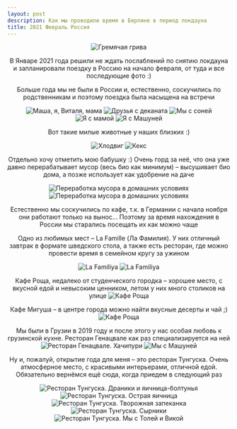```yaml
---
layout: post
description: Как мы проводили время в Берлине в период локдауна
title: 2021 Февраль Россия
---
```

<style>
p {
    text-align: center
}
</style>

![Гремячая грива](/assets/images/2021/feb/IMG_7424.jpg)

В Январе 2021 года решили не ждать послаблений по снятию локдауна и запланировали поездку в Россию на начало февраля, от туда и все
последующие фото :) 

Больше года мы не были в России и, естественно, соскучились по родственникам и поэтому поездка была насыщена на встречи

![Маша, я, Виталя, мама](/assets/images/2021/feb/IMG_7028.jpg)
![Друзья с деканата](/assets/images/2021/feb/IMG_7031.jpg)
![Мы с соней](/assets/images/2021/feb/IMG_7269.jpg)
![Я с мамой](/assets/images/2021/feb/IMG_7427.jpg)
![Я с Машуней](/assets/images/2021/feb/IMG_7433.jpg)

Вот такие милые животные у наших близких :) 

![Хлодвиг](/assets/images/2021/feb/IMG_6931.jpg)
![Кекс](/assets/images/2021/feb/IMG_7221.jpg)

Отдельно хочу отметить мою бабушку :) Очень горд за неё, что она уже давно перерабатывает мусор (весь био как минимум) – высушивает био
дома, а позже использует как удобрение на даче

![Переработка мусора в домашних условиях](/assets/images/2021/feb/IMG_6999.jpg)
![Переработка мусора в домашних условиях](/assets/images/2021/feb/IMG_7000.jpg)

Естественно мы соскучились по кафе, т.к. в Германии с начала ноября они работают только на вынос... Поэтому за время нахождения в России мы 
старались посещать их как можно чаще

Одно из любимых мест – La Famille (Ла Фамилия). У них отличный завтрак в формате шведского стола, а также есть ресторан, где можно провести 
время в семейном кругу за ужином

![La Familiya](/assets/images/2021/feb/IMG_7002.jpg)
![La Familiya](/assets/images/2021/feb/IMG_7003.jpg)

Кафе Роща, недалеко от студенческого городка – хорошее место, с вкусной едой и невысоким ценником, летом у них много столиков на улице
![Кафе Роща](/assets/images/2021/feb/IMG_7030.jpg)

Кафе Мигуша – в центре города можно найти вкусные десерты и чай ;) 
![Кафе Роща](/assets/images/2021/feb/IMG_7438.jpg)

Мы были в Грузии в 2019 году и после этого у нас особая любовь к грузинской кухне. Ресторан Генацвале как раз специализируется на ней
![Ресторан Генацвале. Хачипури](/assets/images/2021/feb/IMG_7085.jpg)
![Мы с Машуней](/assets/images/2021/feb/IMG_7043.jpg)

Ну и, пожалуй, открытие года для меня – это ресторан Тунгуска. Очень атмосферное место, с красивыми интерьерами, отличной едой. Обязательно
вернёмся ещё сюда, когда приедем в следующий раз

![Ресторан Тунгуска. Драники и яичница-болтунья](/assets/images/2021/feb/IMG_7087.jpg)
![Ресторан Тунгуска. Острая яичница](/assets/images/2021/feb/IMG_7089.jpg)
![Ресторан Тунгуска. Творожная запеканка](/assets/images/2021/feb/IMG_7093.jpg)
![Ресторан Тунгуска. Сырники](/assets/images/2021/feb/IMG_7093.jpg)
![Ресторан Тунгуска. Мы с Толей и Викой](/assets/images/2021/feb/IMG_7098.jpg)

